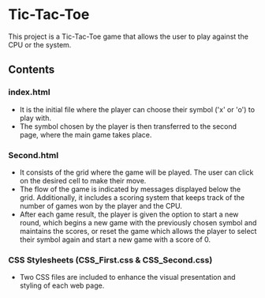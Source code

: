 # Tic-Tac-Toe

This project is a Tic-Tac-Toe game that allows the user to play against the CPU or the system.

## Contents

### index.html

- It is the initial file where the player can choose their symbol ('x' or 'o') to play with.
- The symbol chosen by the player is then transferred to the second page, where the main game takes place.

### Second.html

- It consists of the grid where the game will be played. The user can click on the desired cell to make their move.
- The flow of the game is indicated by messages displayed below the grid. Additionally, it includes a scoring system that keeps track of the number of games won by the player and the CPU.
- After each game result, the player is given the option to start a new round, which begins a new game with the previously chosen symbol and maintains the scores, or reset the game which allows the player to select their symbol again and start a new game with a score of 0.

### CSS Stylesheets (CSS_First.css & CSS_Second.css)

-  Two CSS files are included to enhance the visual presentation and styling of each web page.